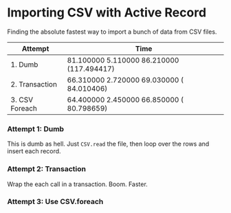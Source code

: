 # Importing CSV with Active Record

Finding the absolute fastest way to import a bunch of data from CSV files.

| Attempt        | Time                                         |
|----------------|----------------------------------------------|
| 1. Dumb        | 81.100000   5.110000  86.210000 (117.494417) |
| 2. Transaction | 66.310000   2.720000  69.030000 ( 84.010406) |
| 3. CSV Foreach | 64.400000   2.450000  66.850000 ( 80.798659) |

### Attempt 1: Dumb

This is dumb as hell. Just `CSV.read` the file, then loop over the rows and insert each record.

### Attempt 2: Transaction

Wrap the each call in a transaction. Boom. Faster.

### Attempt 3: Use CSV.foreach
